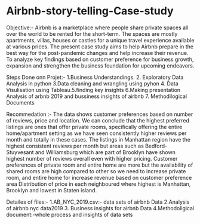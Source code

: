 # Airbnb-story-telling-Case-study
Objective:-
          Airbnb is a marketplace where people share private spaces all over the world to be rented for the short-term. The spaces are mostly apartments, villas, houses or castles for a unique travel experience available at various prices.
The present case study aims to help Airbnb prepare in the best way for the post-pandemic changes and help increase their revenue.
To analyze key findings based on customer preference for business growth, expansion and strengthen the business foundation for upcoming endeavors. 

Steps Done onn Projet:-
          1.Business Understandings. 2. Exploratory Data Analysis in python 3.Data cleaning and wrangling using pyhon 4. Data Visulisation using Tableau.5.finding key insights 6.Making presentation Analysis of arbnb 2019 and bussiness insights of airbnb 7. Methodilogical Documents
          
 Recommedation :-
               The data shows customer preferences based on number of reviews, price and location. 
 We can conclude that the highest preferred listings are ones that offer private rooms, specifically offering the entire home/apartment setting as we have seen consistently higher reviews per month and totally in these cases. 
 The listings in Manhattan region have the highest consistent reviews per month but areas such as Bedford-Stuyvesant and Williamsburg which are part of Brooklyn have shown highest number of reviews overall even with higher pricing. 
 Customer preferences of private room and entire home are more but the availability of  shared rooms are high compared to other so we need to increase private room, and entire home for increase revenue based on customer preference area Distribution of  price in each neighboured where highest is Manhattan, Brooklyn and lowest in Staten island. 

Detailes of files:-
               1.AB_NYC_2019.csv:- data sets of airbnb Data 2.Analysis of airbnb nyc data2019 3. Business insights for airbnb Data 4.Methodoligical document:-whole process and insights of data sets 
